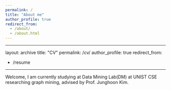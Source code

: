 ```yaml
---
permalink: /
title: "About me"
author_profile: true
redirect_from: 
  - /about/
  - /about.html
---
```

---
layout: archive
title: "CV"
permalink: /cv/
author_profile: true
redirect_from:
  - /resume
---


Welcome, I am currently studying at Data Mining Lab(DM) at UNIST CSE researching graph mining, advised by Prof. Junghoon Kim.



